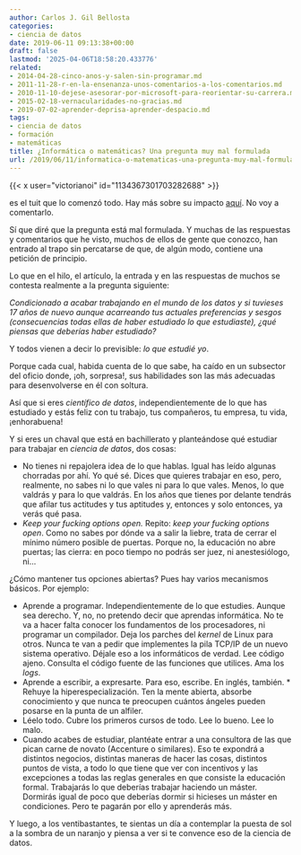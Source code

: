 ```yaml
---
author: Carlos J. Gil Bellosta
categories:
- ciencia de datos
date: 2019-06-11 09:13:38+00:00
draft: false
lastmod: '2025-04-06T18:58:20.433776'
related:
- 2014-04-28-cinco-anos-y-salen-sin-programar.md
- 2011-11-28-r-en-la-ensenanza-unos-comentarios-a-los-comentarios.md
- 2010-11-10-dejese-asesorar-por-microsoft-para-reorientar-su-carrera.md
- 2015-02-18-vernacularidades-no-gracias.md
- 2019-07-02-aprender-deprisa-aprender-despacio.md
tags:
- ciencia de datos
- formación
- matemáticas
title: ¿Informática o matemáticas? Una pregunta muy mal formulada
url: /2019/06/11/informatica-o-matematicas-una-pregunta-muy-mal-formulada/
---
```


{{< x user="victorianoi" id="1134367301703282688" >}}

es el tuit que lo comenzó todo. Hay más sobre su impacto [aquí](https://medium.com/@victoriano/inform%C3%A1tica-o-matem%C3%A1ticas-qu%C3%A9-carrera-estudiar-si-te-quieres-dedicar-al-mundo-de-los-datos-62670c465e40). No voy a comentarlo.


Sí que diré que la pregunta está mal formulada. Y muchas de las respuestas y comentarios que he visto, muchos de ellos de gente que conozco, han entrado al trapo sin percatarse de que, de algún modo, contiene una petición de principio.

Lo que en el hilo, el artículo, la entrada y en las respuestas de muchos se contesta realmente a la pregunta siguiente:

_Condicionado a acabar trabajando en el mundo de los datos y si tuvieses 17 años de nuevo aunque acarreando tus actuales preferencias y sesgos (consecuencias todas ellas de haber estudiado lo que estudiaste), ¿qué piensas que deberías haber estudiado?_

Y todos vienen a decir lo previsible: _lo que estudié yo_.

Porque cada cual, habida cuenta de lo que sabe, ha caído en un subsector del oficio donde, ¡oh, sorpresa!, sus habilidades son las más adecuadas para desenvolverse en él con soltura.

Así que si eres _científico de datos_, independientemente de lo que has estudiado y estás feliz con tu trabajo, tus compañeros, tu empresa, tu vida, ¡enhorabuena!

Y si eres un chaval que está en bachillerato y planteándose qué estudiar para trabajar en _ciencia de datos_, dos cosas:

* No tienes ni repajolera idea de lo que hablas. Igual has leído algunas chorradas por ahí. Yo qué sé. Dices que quieres trabajar en eso, pero, realmente, no sabes ni lo que vales ni para lo que vales. Menos, lo que valdrás y para  lo que valdrás. En los años que tienes por delante tendrás que afilar tus actitudes y tus aptitudes y, entonces y solo entonces, ya verás qué pasa.
* _Keep your fucking options open._ Repito: _keep your fucking options open_. Como no sabes por dónde va a salir la liebre, trata de cerrar el mínimo número posible de puertas. Porque no, la educación no abre puertas; las cierra: en poco tiempo no podrás ser juez, ni anestesiólogo, ni...

¿Cómo mantener tus opciones abiertas? Pues hay varios mecanismos básicos. Por ejemplo:

* Aprende a programar. Independientemente de lo que estudies. Aunque sea derecho. Y, no, no pretendo decir que aprendas informática. No te va a hacer falta conocer los fundamentos de los procesadores, ni programar un compilador. Deja los parches del _kernel_ de Linux para otros. Nunca te van a pedir que implementes la pila TCP/IP de un nuevo sistema operativo. Déjale eso a los informáticos de verdad. Lee código ajeno. Consulta el código fuente de las funciones que utilices. Ama los _logs_.
* Aprende a escribir, a expresarte. Para eso, escribe. En inglés, también.  * Rehuye la hiperespecialización. Ten la mente abierta, absorbe conocimiento y que nunca te preocupen cuántos ángeles pueden posarse en la punta de un alfiler.
* Léelo todo. Cubre los primeros cursos de todo. Lee lo bueno. Lee lo malo.
* Cuando acabes de estudiar, plantéate entrar a una consultora de las que pican carne de novato (Accenture o similares). Eso te expondrá a distintos negocios, distintas maneras de hacer las cosas, distintos puntos de vista, a todo lo que tiene que ver con incentivos y las excepciones a todas las reglas generales en que consiste la educación formal. Trabajarás lo que deberías trabajar haciendo un máster. Dormirás igual de poco que deberías dormir si hicieses un máster en condiciones. Pero te pagarán por ello y aprenderás más.

Y luego, a los ventibastantes, te sientas un día a contemplar la puesta de sol a la sombra de un naranjo y piensa a ver si te convence eso de la ciencia de datos.